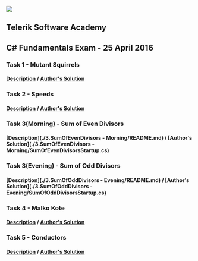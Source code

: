 ![](https://raw.githubusercontent.com/TelerikAcademy/Common/master/logos/telerik-header-logo.png)
## Telerik Software Academy
## C# Fundamentals Exam - 25 April 2016

### Task 1 - Mutant Squirrels
#### [Description](./1.MutantSquirrels/README.md) / [Author's Solution](./1.MutantSquirrels/MutantSquirrelsStartup.cs)

### Task 2 - Speeds
#### [Description](./2.Speeds/README.md) / [Author's Solution](./2.Speeds/SpeedsStartup.cs)

### Task 3(Morning) - Sum of Even Divisors
#### [Description](./3.SumOfEvenDivisors - Morning/README.md) / [Author's Solution](./3.SumOfEvenDivisors - Morning/SumOfEvenDivisorsStartup.cs)

### Task 3(Evening) - Sum of Odd Divisors
#### [Description](./3.SumOfOddDivisors - Evening/README.md) / [Author's Solution](./3.SumOfOddDivisors - Evening/SumOfOddDivisorsStartup.cs)

### Task 4 - Malko Kote
#### [Description](./4.MalkoKote/README.md) / [Author's Solution](./4.MalkoKote/MalkoKoteStartup.cs)

### Task 5 - Conductors
#### [Description](./5.Conductors/README.md) / [Author's Solution](./5.Conductors/Conductors.cs)
